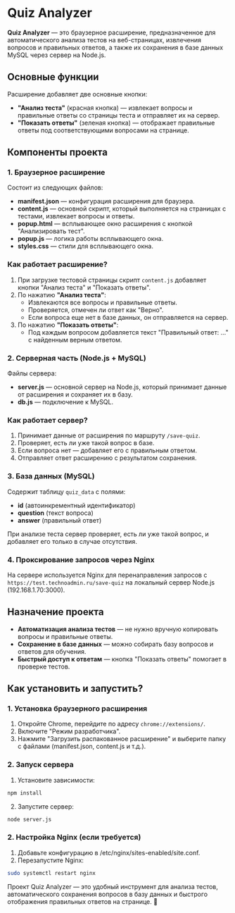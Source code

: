 # Quiz Analyzer

**Quiz Analyzer** — это браузерное расширение, предназначенное для автоматического анализа тестов на веб-страницах, извлечения вопросов и правильных ответов, а также их сохранения в базе данных MySQL через сервер на Node.js.

## Основные функции

Расширение добавляет две основные кнопки:

- **"Анализ теста"** (красная кнопка) — извлекает вопросы и правильные ответы со страницы теста и отправляет их на сервер.
- **"Показать ответы"** (зеленая кнопка) — отображает правильные ответы под соответствующими вопросами на странице.

## Компоненты проекта

### 1. Браузерное расширение

Состоит из следующих файлов:

- **manifest.json** — конфигурация расширения для браузера.
- **content.js** — основной скрипт, который выполняется на страницах с тестами, извлекает вопросы и ответы.
- **popup.html** — всплывающее окно расширения с кнопкой "Анализировать тест".
- **popup.js** — логика работы всплывающего окна.
- **styles.css** — стили для всплывающего окна.

### Как работает расширение?

1. При загрузке тестовой страницы скрипт `content.js` добавляет кнопки "Анализ теста" и "Показать ответы".
2. По нажатию **"Анализ теста"**:
   - Извлекаются все вопросы и правильные ответы.
   - Проверяется, отмечен ли ответ как "Верно".
   - Если вопроса еще нет в базе данных, он отправляется на сервер.
3. По нажатию **"Показать ответы"**:
   - Под каждым вопросом добавляется текст "Правильный ответ: ..." с найденным верным ответом.

### 2. Серверная часть (Node.js + MySQL)

Файлы сервера:

- **server.js** — основной сервер на Node.js, который принимает данные от расширения и сохраняет их в базу.
- **db.js** — подключение к MySQL.

### Как работает сервер?

1. Принимает данные от расширения по маршруту `/save-quiz`.
2. Проверяет, есть ли уже такой вопрос в базе.
3. Если вопроса нет — добавляет его с правильным ответом.
4. Отправляет ответ расширению с результатом сохранения.

### 3. База данных (MySQL)

Содержит таблицу `quiz_data` с полями:

- **id** (автоинкрементный идентификатор)
- **question** (текст вопроса)
- **answer** (правильный ответ)

При анализе теста сервер проверяет, есть ли уже такой вопрос, и добавляет его только в случае отсутствия.

### 4. Проксирование запросов через Nginx

На сервере используется Nginx для перенаправления запросов с `https://test.technoadmin.ru/save-quiz` на локальный сервер Node.js (192.168.1.70:3000).

## Назначение проекта

- **Автоматизация анализа тестов** — не нужно вручную копировать вопросы и правильные ответы.
- **Сохранение в базе данных** — можно собирать базу вопросов и ответов для обучения.
- **Быстрый доступ к ответам** — кнопка "Показать ответы" помогает в проверке тестов.

## Как установить и запустить?

### 1. Установка браузерного расширения

1. Откройте Chrome, перейдите по адресу `chrome://extensions/`.
2. Включите "Режим разработчика".
3. Нажмите "Загрузить распакованное расширение" и выберите папку с файлами (manifest.json, content.js и т.д.).

### 2. Запуск сервера

1. Установите зависимости:

```bash
npm install
```
2. Запустите сервер:

```bash
node server.js
```

### 2. Настройка Nginx (если требуется)

1. Добавьте конфигурацию в /etc/nginx/sites-enabled/site.conf.
2. Перезапустите Nginx:

```bash
sudo systemctl restart nginx
```
Проект Quiz Analyzer — это удобный инструмент для анализа тестов, автоматического сохранения вопросов в базу данных и быстрого отображения правильных ответов на странице. 🚀
